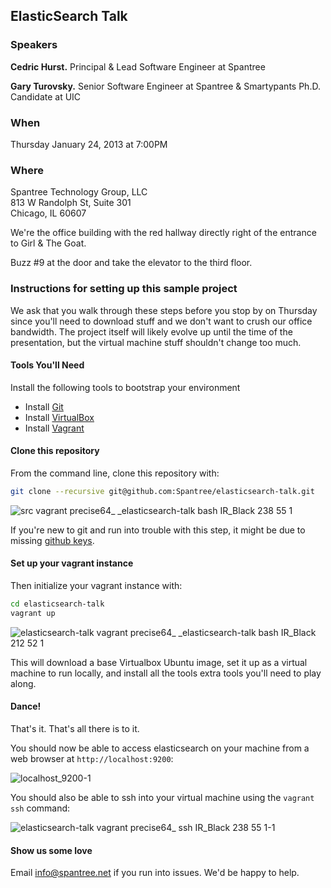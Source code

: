 ## ElasticSearch Talk

### Speakers
**Cedric Hurst.** Principal & Lead Software Engineer at Spantree

**Gary Turovsky.** Senior Software Engineer at Spantree & Smartypants Ph.D. Candidate at UIC

### When

Thursday January 24, 2013 at 7:00PM

### Where

Spantree Technology Group, LLC  
813 W Randolph St, Suite 301  
Chicago, IL 60607

We're the office building with the red hallway directly right of the entrance to Girl & The Goat.

Buzz #9 at the door and take the elevator to the third floor.

### Instructions for setting up this sample project

We ask that you walk through these steps before you stop by on Thursday since you'll need to download stuff
and we don't want to crush our office bandwidth.  The project itself will likely evolve up until
the time of the presentation, but the virtual machine stuff shouldn't change too much.

#### Tools You'll Need

Install the following tools to bootstrap your environment

* Install [Git](https://help.github.com/articles/set-up-git)
* Install [VirtualBox](https://www.virtualbox.org/)
* Install [Vagrant](http://www.vagrantup.com/)

#### Clone this repository

From the command line, clone this repository with:

```bash
git clone --recursive git@github.com:Spantree/elasticsearch-talk.git
```

![src vagrant precise64_ _elasticsearch-talk bash IR_Black 238 55 1](https://f.cloud.github.com/assets/530343/91372/a8ba382e-659c-11e2-924e-1dec8536f9ad.png)

If you're new to git and run into trouble with this step, it might be due to missing 
[github keys](https://help.github.com/articles/generating-ssh-keys).

#### Set up your vagrant instance

Then initialize your vagrant instance with:

```bash
cd elasticsearch-talk
vagrant up
```

![elasticsearch-talk vagrant precise64_ _elasticsearch-talk bash IR_Black 212 52 1](https://f.cloud.github.com/assets/530343/91359/57051f12-659c-11e2-8a32-eca2d597691e.png)


This will download a base Virtualbox Ubuntu image, set it up as a virtual machine to run locally,
and install all the tools extra tools you'll need to play along.

#### Dance!

That's it.  That's all there is to it.

You should now be able to access elasticsearch on your machine from a web browser at `http://localhost:9200`:

![localhost_9200-1](https://f.cloud.github.com/assets/530343/91846/5535201a-65b0-11e2-9661-05801d1d4bbd.png)

You should also be able to ssh into your virtual machine using the `vagrant ssh` command:

![elasticsearch-talk vagrant precise64_ ssh IR_Black 238 55 1-1](https://f.cloud.github.com/assets/530343/91387/08a27828-659d-11e2-81bc-ea9facd46221.png)

#### Show us some love

Email info@spantree.net if you run into issues.  We'd be happy to help.
